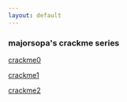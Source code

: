 ```yaml
---
layout: default
---
```


### majorsopa's crackme series

[crackme0](./writeups/majorsopa/crackme0.html)

[crackme1](./writeups/majorsopa/crackme1.html)

[crackme2](./writeups/majorsopa/crackme2.html)

